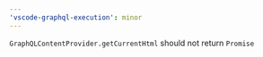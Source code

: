 ```yaml
---
'vscode-graphql-execution': minor
---
```


`GraphQLContentProvider.getCurrentHtml` should not return `Promise`
